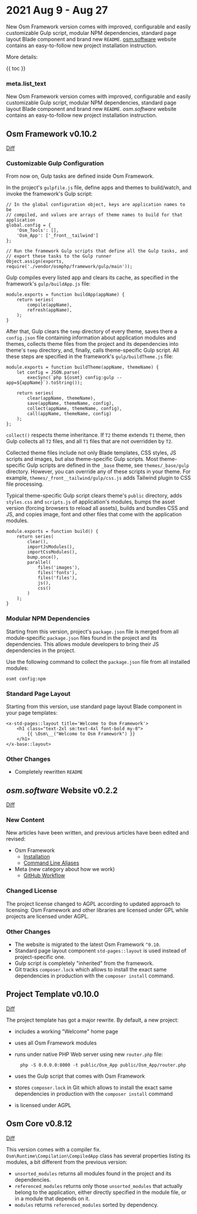 # 2021 Aug 9 - Aug 27

New Osm Framework version comes with improved, configurable and easily customizable Gulp script, modular NPM dependencies, standard page layout Blade component and brand new `README`. [osm.software](https://osm.software/) website contains an easy-to-follow new project installation instruction.

More details:

{{ toc }}

### meta.list_text

New Osm Framework version comes with improved, configurable and easily
customizable Gulp script, modular NPM dependencies, standard page layout Blade
component and brand new `README`. *osm.software* website
contains an easy-to-follow new project installation instruction.

## Osm Framework v0.10.2

[Diff](https://github.com/osmphp/framework/compare/v0.9.3...v0.10.2)

### Customizable Gulp Configuration

From now on, Gulp tasks are defined inside Osm Framework. 

In the project's `gulpfile.js` file, define apps and themes to build/watch, and invoke the framework's Gulp script:

    // In the global configuration object, keys are application names to be
    // compiled, and values are arrays of theme names to build for that application
    global.config = {
        'Osm_Tools': [],
        'Osm_App': ['_front__tailwind']
    };
    
    // Run the framework Gulp scripts that define all the Gulp tasks, and
    // export these tasks to the Gulp runner
    Object.assign(exports, require('./vendor/osmphp/framework/gulp/main'));
 
Gulp compiles every listed app and clears its cache, as specified in the framework's `gulp/buildApp.js` file:

    module.exports = function buildApp(appName) {
        return series(
            compile(appName),
            refresh(appName),
        );
    }

After that, Gulp clears the `temp` directory of every theme, saves there a `config.json` file containing information about application modules and themes, collects theme files from the project and its dependencies into theme's `temp` directory, and, finally, calls theme-specific Gulp script. All these steps are specified in the framework's `gulp/buildTheme.js` file:

    module.exports = function buildTheme(appName, themeName) {
        let config = JSON.parse(
            execSync(`php ${osmt} config:gulp --app=${appName}`).toString());
    
        return series(
            clear(appName, themeName),
            save(appName, themeName, config),
            collect(appName, themeName, config),
            call(appName, themeName, config)
        );
    };

`collect()` respects theme inheritance. If `T2` theme extends `T1` theme, then Gulp collects all `T2` files, and all `T1` files that are not overridden by `T2`. 

Collected theme files include not only Blade templates, CSS styles, JS scripts and images, but also theme-specific Gulp scripts. Most theme-specific Gulp scripts are defined in the `_base` theme, see `themes/_base/gulp` directory. However, you can override any of these scripts in your theme. For example, `themes/_front__tailwind/gulp/css.js` adds Tailwind plugin to CSS file processing.

Typical theme-specific Gulp script clears theme's `public` directory, adds `styles.css` and `scripts.js` of application's modules, bumps the asset version (forcing browsers to reload all assets), builds and bundles CSS and JS, and copies image, font and other files that come with the application modules. 

    module.exports = function build() {
        return series(
            clear(),
            importJsModules(),
            importCssModules(),
            bump.once(),
            parallel(
                files('images'),
                files('fonts'),
                files('files'),
                js(),
                css()
            )
        );
    }

### Modular NPM Dependencies

Starting from this version, project's `package.json` file is merged from all module-specific `package.json` files found in the project and its dependencies. This allows module developers to bring their JS dependencies in the project.

Use the following command to collect the `package.json` file from all installed modules:

    osmt config:npm

### Standard Page Layout

Starting from this version, use standard page layout Blade component in your page templates:

    <x-std-pages::layout title='Welcome to Osm Framework'>
        <h1 class="text-2xl sm:text-4xl font-bold my-8">
            {{ \Osm\__("Welcome to Osm Framework") }}
        </h1>
    </x-base::layout>

### Other Changes

* Completely rewritten `README` 

## *osm.software* Website v0.2.2

[Diff](https://github.com/osmphp/osmsoftware-website/compare/v0.2.1...v0.2.2)

### New Content

New articles have been written, and previous articles have been edited and
revised:

* Osm Framework
    * [Installation](https://osm.software/blog/21/08/framework-installation.html) 
    * [Command Line Aliases](https://osm.software/blog/21/08/framework-command-line-aliases.html) 
* Meta (new category about how we work)
    * [GitHub Workflow](https://osm.software/blog/21/08/meta-github-workflow.html) 

### Changed License

The project license changed to AGPL according to updated approach to licensing: Osm Framework and other libraries are licensed under GPL while projects are licensed under AGPL.  

### Other Changes

* The website is migrated to the latest Osm Framework `^0.10`.
* Standard page layout component `std-pages::layout` is used instead of project-specific one.
* Gulp script is completely "inherited" from the framework.
* Git tracks `composer.lock` which allows to install the exact same dependencies in production with the `composer install` command. 

## Project Template v0.10.0

[Diff](https://github.com/osmphp/project/compare/v0.7...v0.10.0)

The project template has got a major rewrite. By default, a new project:

* includes a working "Welcome" home page
* uses all Osm Framework modules
* runs under native PHP Web server using new `router.php` file:

        php -S 0.0.0.0:8000 -t public/Osm_App public/Osm_App/router.php  

* uses the Gulp script that comes with Osm Framework
* stores `composer.lock` in Git which allows to install the exact same
  dependencies in production with the `composer install` command
* is licensed under AGPL

## Osm Core v0.8.12

[Diff](https://github.com/osmphp/core/compare/v0.8.11...v0.8.12)

This version comes with a compiler fix. `Osm\Runtime\Compilation\CompiledApp` class has several properties listing its modules, a bit different from the previous version:

* `unsorted_modules` returns all modules found in the project and its dependencies.
* `referenced_modules` returns only those `unsorted_modules` that actually belong to the application, either directly specified in the module file, or in a module that depends on it.
* `modules` returns `referenced_modules` sorted by dependency.


